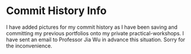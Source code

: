 <h1>Commit History Info</h1>
I have added pictures for my commit history as I have been saving and committing my previous portfolios onto my private
practical-workshops. I have sent an email to Professor Jia Wu in advance this situation. Sorry for the inconvenience.
